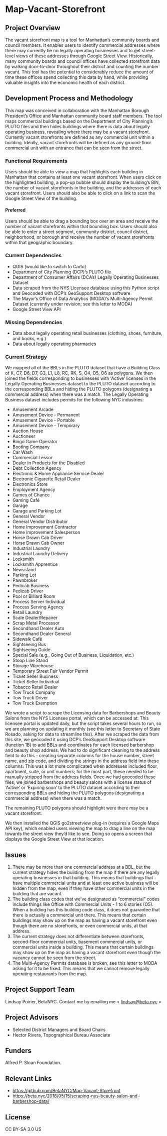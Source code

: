 # Map-Vacant-Storefront
## Project Overview

The vacant storefront map is a tool for Manhattan’s community boards and council members. It enables users to identify commercial addresses where there may currently be no legally operating businesses and to get street-level views of these addresses through Google Street View. Historically, many community boards and council offices have collected storefront data by walking door-to-door throughout their district and counting the number vacant. This tool has the potential to considerably reduce the amount of time these offices spend collecting this data by hand, while providing valuable insights into the economic health of each district. 

## Development Process and Methodology

This map was conceived in collaboration with the Manhattan Borough President’s Office and Manhattan community board staff members. The tool maps commercial buildings based on the Department of City Planning’s PLUTO files and then hides buildings where there is data about legally operating business, revealing where there may be a vacant storefront. Currently vacant storefronts are defined as any commercial unit within a building. Ideally, vacant storefronts will be defined as any ground-floor commercial unit with an entrance that can be seen from the street. 

### Functional Requirements

Users should be able to view a map that highlights each building in Manhattan that contains at least one vacant storefront. When users click on the highlighted building, a pop-up bubble should display the building’s BIN, the number of vacant storefronts in the building, and the addresses of each vacant storefront. Users should also be able to click on a link to scan the Google Street View of the building. 

#### Preferred

Users should be able to drag a bounding box over an area and receive the number of vacant storefronts within that bounding box. Users should also be able to enter a street segment, community district, council district, neighborhood, or borough and receive the number of vacant storefronts within that geographic boundary. 

### Current Dependencies

* QGIS (would like to switch to Carto)
* Department of City Planning (DCP)’s PLUTO file
* Department of Consumer Affairs (DCA’s) Legally Operating Businesses Dataset
* Data scraped from the NYS Licensee database using this Python script and Geocoded with DCP’s GeoSupport Desktop software
* The Mayor’s Office of Data Analytics (MODA)’s Multi-Agency Permit Dataset (currently under revision; see this letter to MODA)
* Google Street View API

### Missing Dependencies

* Data about legally operating retail businesses (clothing, shoes, furniture, and books, e.g.)
* Data about legally operating pharmacies

### Current Strategy

We mapped all of the BBLs in the PLUTO dataset that have a Building Class of K, C7, D6, D7, G3, L1, L8, RC, RK, S, O4, O5, O6 as polygons. We then joined the fields corresponding to businesses with ‘Active’ licenses in the Legally Operating Businesses dataset to the PLUTO dataset according to the corresponding BBLs and hiding the PLUTO polygons (designating a commercial address) when there was a match. The Legally Operating Business dataset includes permits for the following NYC industries:

* Amusement Arcade
* Amusement Device - Permanent
* Amusement Device - Portable
* Amusement Device - Temporary
* Auction House
* Auctioneer
* Bingo Game Operator
* Booting Company
* Car Wash
* Commercial Lessor
* Dealer in Products for the Disabled
* Debt Collection Agency
* Electronic & Home Appliance Service Dealer
* Electronic Cigarette Retail Dealer 
* Electronics Store
* Employment Agency
* Games of Chance
* Gaming Café
* Garage
* Garage and Parking Lot
* General Vendor
* General Vendor Distributor
* Home Improvement Contractor
* Home Improvement Salesperson
* Horse Drawn Cab Driver
* Horse Drawn Cab Owner
* Industrial Laundry
* Industrial Laundry Delivery
* Locksmith
* Locksmith Apprentice
* Newsstand
* Parking Lot
* Pawnbroker
* Pedicab Business
* Pedicab Driver
* Pool or Billiard Room
* Process Server Individual
* Process Serving Agency
* Retail Laundry
* Scale Dealer/Repairer
* Scrap Metal Processor
* Secondhand Dealer Auto
* Secondhand Dealer General
* Sidewalk Café
* Sightseeing Bus
* Sightseeing Guide
* Special Sale (e.g., Going Out of Business, Liquidation, etc.)
* Stoop Line Stand
* Storage Warehouse
* Temporary Street Fair Vendor Permit
* Ticket Seller Business
* Ticket Seller Individual
* Tobacco Retail Dealer
* Tow Truck Company
* Tow Truck Driver
* Tow Truck Exemption

We wrote a script to scrape the Licensing data for Barbershops and Beauty Salons from the NYS Licensee portal, which can be accessed at: This licensee portal is updated daily, but the script takes several hours to run, so we are planning on updating it monthly (see this letter to Secretary of State Rosado, asking for data to streamline this).  After we scraped the data from this site, we geocoded it using DCP’s GeoSupport Desktop software (function 1B) to add BBLs and coordinates for each licensed barbershop and beauty shop address. We had to do significant cleaning to the address field to do this - creating separate columns for the house number, street name, and zip code, and dividing the strings in the address field into these columns. This was a lot more complicated when addresses included floor, apartment, suite, or unit numbers; for the most part, these needed to be manually stripped from the address fields. Once we had geocoded these files, we joined barbershops and beauty salons with a license status of ‘Active’ or ‘Expiring soon’ to the PLUTO dataset according to their corresponding BBLs and hiding the PLUTO polygons (designating a commercial address) when there was a match.

The remaining PLUTO polygons should highlight were there may be a vacant storefront. 

We then installed the QGIS go2streetview plug-in (requires a Google Maps API key), which enabled users viewing the map to drag a line on the map towards the street view they’d like to see. Doing so opens a screen that displays the Google Street View at that location. 

## Issues

1. There may be more than one commercial address at a BBL, but the current strategy hides the building from the map if there are any legally operating businesses in that building. This means that buildings that have multiple commercial units and at least one active business will be hidden from the map, even if they have other commercial units in the building that are vacant. 
2. The building class codes that we’ve designated as “commercial” codes include things like Office with Commercial Units - 1 to 6 stories (O5). When a building has this building code class, it does not guarantee that there is actually a commercial unit there. This means that certain buildings may show up on the map as having a vacant storefront even though there are no storefronts, or even commercial units, at that address. 
3. The current strategy does not differentiate between storefronts, second-floor commercial units, basement commercial units, or commercial units inside a building. This means that certain buildings may show up on the map as having a vacant storefront even though the vacancy cannot be seen from the street. 
4. The Multi-Agency Permits database is broken; see this letter to MODA asking for it to be fixed. This means that we cannot remove legally operating restaurants from the map. 

## Project Support Team
Lindsay Poirier, BetaNYC. Contact me by emailing me < lindsay@beta.nyc >

## Project Advisors
* Selected District Managers and Board Chairs
* Hector Rivera, Topographical Bureau Associate

## Funders
Alfred P. Sloan Foundation.

## Relevant Links
* https://github.com/BetaNYC/Map-Vacant-Storefront
* https://beta.nyc/2018/05/15/scraping-nys-beauty-salon-and-barbershop-data/ 

## License
CC BY-SA 3.0 US




